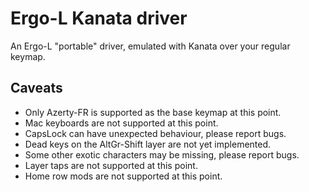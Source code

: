 # Ergo-L Kanata driver

An Ergo-L "portable" driver, emulated with Kanata over your regular keymap.

## Caveats

- Only Azerty-FR is supported as the base keymap at this point.
- Mac keyboards are not supported at this point.
- CapsLock can have unexpected behaviour, please report bugs.
- Dead keys on the AltGr-Shift layer are not yet implemented.
- Some other exotic characters may be missing, please report bugs.
- Layer taps are not supported at this point.
- Home row mods are not supported at this point.
